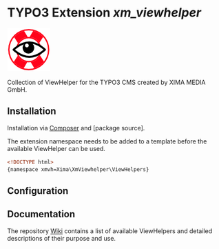 # TYPO3 Extension *xm_viewhelper*
![ddev logo](Resources/Public/xm-viewhelper-100.png)

Collection of ViewHelper for the TYPO3 CMS created by XIMA MEDIA GmbH.

## Installation

Installation via [Composer](https://getcomposer.org/) and [package source].

The extension namespace needs to be added to a template before the available ViewHelper can be used.

```html
<!DOCTYPE html>
{namespace xmvh=Xima\XmViewhelper\ViewHelpers}
```

## Configuration

## Documentation

The repository [Wiki](https://github.com/xima-media/xm-viewhelper/wiki) contains a list of available ViewHelpers and detailed descriptions of their purpose and use.


